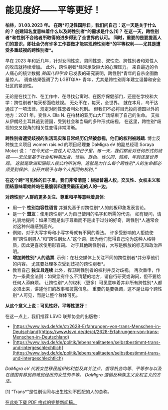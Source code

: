 # 能见度好——平等更好！

**柏林，31.03.2023 年。 在跨\*可见性国际日，我们问自己：这一天是关于什么的？ 创建知名度意味着什么以及跨性别者\*的需求是什么\[1\]？ 在这一天，跨性别者\*和性别不合格者所取得的进步得到了全世界的认可。 同时，重要的是要提高人们的意识，即社会仍有许多工作要做才能实现跨性别者\*的平等权利——尤其是遭受多重歧视的跨性别者\*。**

早在 2023 年和近几年，针对女同性恋、男同性恋、双性恋、跨性别者和双性人的攻击就持续增加。 此外，跨性别者\*经常承受巨大的心理压力。 来自最近的令人痛心的统计数据 _美国儿科学会_ 已发表的研究表明，跨性别\*青年的自杀企图数量惊人。 调查结果强调了为 LGBTQIA+ 青年，尤其是跨性别青年建立温馨和安全社区的紧迫性。

无论是在找工作、在工作中、在寻找公寓时、在医疗保健部门，还是在学校和大学：跨性别者\*每天都面临歧视。 无处不在，每天，全世界。 就在本月，乌干达通过了一项法律，规定对同性恋者判处死刑。 但我们不必将目光投向德国以外的地方：2021 年，变性人 Ella N. 在柏林的亚历山大广场结束了自己的生命。 艾拉从伊朗经土耳其逃到德国，受到社会和当局的多种形式歧视。 在这里，跨性别\*歧视的交叉视角的相关性变得非常清晰。

**跨性别者遭受歧视的生活现实和日常经历仍然被忽视，他们的权利被践踏**. 博士反种族主义项目 women rais.ed 的项目经理兼 DaMigra eV 的副总经理 Soraya Moket 说： _“在今天这一变性人可见的日子里，每一天，我们都反对任何形式的歧视——无论是基于社会和种族出身、性别、肤色、性认同、残疾、年龄还是世界观。 这就是欧洲和国际人权公约所说的，这就是为什么每个跨性别\*人的生命都必须受到保护、公开并赋予与每个人相同的权利。”_

**在这个跨\*可见性的日子里，我们非常清楚：根据普遍人权，交叉性、女权主义和团结意味着始终站在最脆弱和遭受最压迫的人的一边。**

**对跨性别\*人群的更多关注、尊重和平等意味着具体**:

- 用一个 **性别包容性语言** 并避免基于对跨性别\*人的刻板印象发表言论。
- 是一个 **盟友**：使用跨性别\*人为自己使用的名字和所需的代词。 如有疑问，请礼貌地提问：如果问题是出于尊重而不是出于过分的好奇，跨性别\*人通常会​​对这种兴趣感到高兴。
- 例如，对于大写字母和小写字母就有不同的看法。 许多受影响的人拒绝使用“跨性别男人”和“跨性别女人”这个词，因为他们觉得自己沦为这种人格特质，因此更喜欢使用形容词。 对于其他跨性别者，大写是解放的标志和政治声明。
- **增加跨性别\*人的选票**. 示例：在社交媒体上关注不同的跨性别者\*并分享他们的内容。 尤其要处理多次受到歧视的跨性别者\*。
- 教育自己 **独立且连续** 此外，捍卫跨性别者的权利并反对歧视。 再次重申，作为一条黄金法则：如果您有什么不清楚的地方，请自行研究或询问，但不要给任何人添麻烦。 让跨性别\*人的权利（更多）可见意味着并非所有跨性别\*人都必须出来，讲述他们的故事和披露信息。 重要的是要强调，这不是让每个跨性别\*人可见，而是让整个群体可见。

**从这个意义上说：可见性好，平等性更好！**

在这一点上，我们推荐 LSVD 联邦协会的出版物：

- [https://www.lsvd.de/de/ct/2628-Erfahrungen-von-trans-Menschen-in-Deutschland](https://www.lsvd.de/de/ct/2628-Erfahrungen-von-trans-Menschen-in-Deutschland)
- [https://www.lsvd.de/de/politik/lebensrealitaeten/selbstbestimmt-trans-und-intergeschlechtlich](https://www.lsvd.de/de/politik/lebensrealitaeten/selbstbestimmt-trans-und-intergeschlechtlich)

_DaMigra eV 代表女性移民组织的利益及其关注点，倡导机会均等、平等参与以及在德国有移民和难民经历的女性的平等。 DaMigra 遵循反种族主义女权主义的方法。_

\[1\] “Trans\*”是性别认同与出生性别不匹配的人的总称。

[在此处下载 PDF 格式的完整新闻稿。](https://www.damigra.de/wp-content/uploads/DaMigra_Pressemeldung_TransSichtbarkeit_2023.pdf)